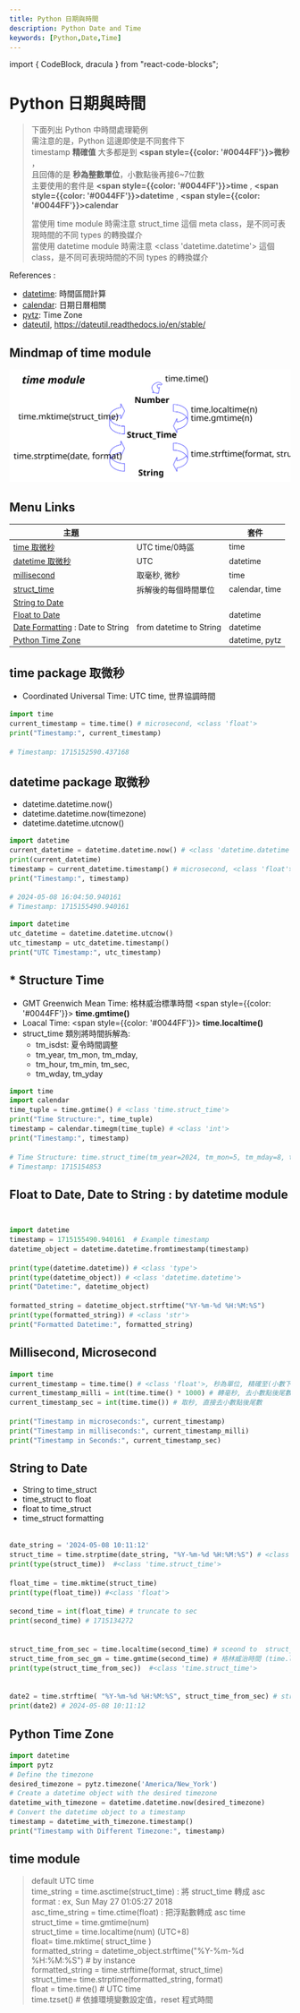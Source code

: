 ```yaml
---
title: Python 日期與時間
description: Python Date and Time
keywords: [Python,Date,Time]
---
```

import { CodeBlock, dracula  } from "react-code-blocks";

# Python 日期與時間

> 下面列出 Python 中時間處理範例  
> 需注意的是，Python 這邊即使是不同套件下  
> timestamp __精確值__ 大多都是到 __<span style={{color: '#0044FF'}}>微秒</span>__ ，  
> 且回傳的是 __秒為整數單位__，小數點後再接6~7位數  
> 主要使用的套件是 __<span style={{color: '#0044FF'}}>time</span>__ ,   __<span style={{color: '#0044FF'}}>datetime</span>__ , __<span style={{color: '#0044FF'}}>calendar</span>__ 
> 
> 當使用 time module 時需注意 struct_time 這個 meta class，是不同可表現時間的不同 types 的轉換媒介  
> 當使用 datetime module 時需注意 <class 'datetime.datetime'> 這個 class，是不同可表現時間的不同 types 的轉換媒介  



References : 
* [datetime](http://docs.python.org/library/datetime.html#module-datetime): 時間區間計算
* [calendar](https://www.runoob.com/python/python-date-time.html): 日期日曆相關
* [pytz](http://www.twinsun.com/tz/tz-link.htm): Time Zone
* [dateutil](http://labix.org/python-dateutil), https://dateutil.readthedocs.io/en/stable/



## Mindmap of time module 

![insect-totem-net_python_time_module.svg](/img/docs/python/insect-totem-net_python_time_module.svg "Python time module")



## Menu Links

|  主題  |                 | 套件 |
|----------|-----------------|----|
| [time 取微秒](#microsecond1)| UTC time/0時區 | time |
| [datetime 取微秒](#microsecond2)| UTC | datetime |
| [millisecond](#Millisecond)| 取毫秒, 微秒 | time | 
| [struct_time](#struct_time)| 拆解後的每個時間單位 | calendar, time | 
| [String to Date](#String_to_Date)|  |  | 
| [Float to Date](#Float_to_Date_datetime)|   | datetime |
| [Date Formatting](#Float_to_Date_datetime) : Date to String|  from datetime to String | datetime | 
| [Python Time Zone](#Time_Zone)|  | datetime, pytz | 


## __time package 取微秒__ <span id="microsecond1">&nbsp;</span>
* Coordinated Universal Time: UTC time, 世界協調時間

```python
import time
current_timestamp = time.time() # microsecond, <class 'float'>
print("Timestamp:", current_timestamp)

# Timestamp: 1715152590.437168
```

## __datetime package 取微秒__ <span id="microsecond2">&nbsp;</span>
* datetime.datetime.now()
* datetime.datetime.now(timezone)
* datetime.datetime.utcnow()


```python
import datetime
current_datetime = datetime.datetime.now() # <class 'datetime.datetime'>
print(current_datetime)
timestamp = current_datetime.timestamp() # microsecond, <class 'float'>
print("Timestamp:", timestamp)

# 2024-05-08 16:04:50.940161
# Timestamp: 1715155490.940161
```

```python
import datetime
utc_datetime = datetime.datetime.utcnow()
utc_timestamp = utc_datetime.timestamp()
print("UTC Timestamp:", utc_timestamp)
```

## __\* Structure Time__ <span id="struct_time">&nbsp;</span>
* GMT Greenwich Mean Time: 格林威治標準時間 <span style={{color: '#0044FF'}}> __time.gmtime()__ </span>
* Loacal Time: <span style={{color: '#0044FF'}}> __time.localtime()__ </span>
* struct_time 類別將時間拆解為:
    * tm_isdst: 夏令時間調整
    * tm_year, tm_mon, tm_mday, 
    * tm_hour, tm_min, tm_sec,
    * tm_wday, tm_yday

```python
import time
import calendar
time_tuple = time.gmtime() # <class 'time.struct_time'>
print("Time Structure:", time_tuple)
timestamp = calendar.timegm(time_tuple) # <class 'int'>
print("Timestamp:", timestamp)

# Time Structure: time.struct_time(tm_year=2024, tm_mon=5, tm_mday=8, tm_hour=7, tm_min=54, tm_sec=13, tm_wday=2, tm_yday=129, tm_isdst=0)
# Timestamp: 1715154853
```


## __Float to Date, Date to String__ : by datetime module <span id="Float_to_Date_datetime">&nbsp;</span>

```python
import datetime
timestamp = 1715155490.940161  # Example timestamp
datetime_object = datetime.datetime.fromtimestamp(timestamp)

print(type(datetime.datetime)) # <class 'type'>
print(type(datetime_object)) # <class 'datetime.datetime'>
print("Datetime:", datetime_object)

formatted_string = datetime_object.strftime("%Y-%m-%d %H:%M:%S")
print(type(formatted_string)) # <class 'str'>
print("Formatted Datetime:", formatted_string)
```



## __Millisecond, Microsecond__  <span id="Millisecond">&nbsp;</span>

```python
import time
current_timestamp = time.time() # <class 'float'>, 秒為單位, 精確至(小數下7位數)?
current_timestamp_milli = int(time.time() * 1000) # 轉毫秒, 去小數點後尾數
current_timestamp_sec = int(time.time()) # 取秒, 直接去小數點後尾數

print("Timestamp in microseconds:", current_timestamp)
print("Timestamp in milliseconds:", current_timestamp_milli)
print("Timestamp in Seconds:", current_timestamp_sec)
```


## __String to Date__  <span id="String_to_Date">&nbsp;</span>
* String to time_struct
* time_struct to float
* float to time_struct
* time_struct formatting

```python

date_string = '2024-05-08 10:11:12'
struct_time = time.strptime(date_string, "%Y-%m-%d %H:%M:%S") # <class 'time.struct_time'>
print(type(struct_time))  #<class 'time.struct_time'>

float_time = time.mktime(struct_time)
print(type(float_time)) #<class 'float'>

second_time = int(float_time) # truncate to sec
print(second_time) # 1715134272


struct_time_from_sec = time.localtime(second_time) # sceond to  struct_time
struct_time_from_sec_gm = time.gmtime(second_time) # 格林威治時間 (time.localtime -8hr)
print(type(struct_time_from_sec))  #<class 'time.struct_time'>


date2 = time.strftime( "%Y-%m-%d %H:%M:%S", struct_time_from_sec) # struct_time to String
print(date2) # 2024-05-08 10:11:12

```

## __Python Time Zone__  <span id="Time_Zone">&nbsp;</span>

```python
import datetime
import pytz
# Define the timezone
desired_timezone = pytz.timezone('America/New_York')
# Create a datetime object with the desired timezone
datetime_with_timezone = datetime.datetime.now(desired_timezone)
# Convert the datetime object to a timestamp
timestamp = datetime_with_timezone.timestamp()
print("Timestamp with Different Timezone:", timestamp)
```



## time module
> default UTC time  
> time_string = time.asctime(struct_time) : 將 struct_time 轉成 asc format : ex, Sun May 27 01:05:27 2018  
> asc_time_string = time.ctime(float) : 把浮點數轉成 asc time  
> struct_time = time.gmtime(num)  
> struct_time = time.localtime(num)  (UTC+8)  
> float=  time.mktime( struct_time )  
> formatted_string = datetime_object.strftime("%Y-%m-%d %H:%M:%S") # by instance  
> formatted_string = time.strftime(format, struct_time)  
> struct_time= time.strptime(formatted_string, format)  
> float = time.time() # UTC time  
> time.tzset() # 依據環境變數設定值，reset 程式時間  
